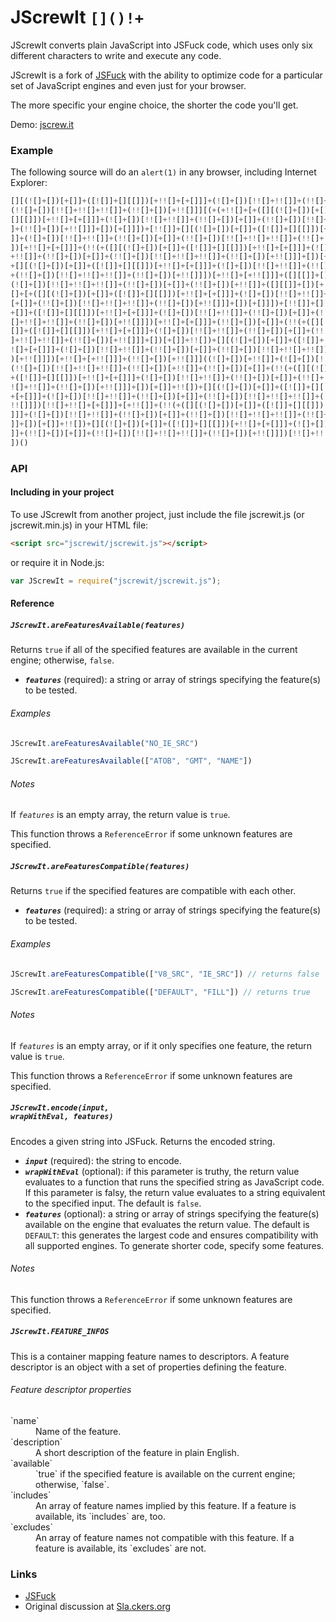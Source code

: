 # JScrewIt `[]()!+`

JScrewIt converts plain JavaScript into JSFuck code, which uses only six different characters to
write and execute any code.

JScrewIt is a fork of [JSFuck](https://github.com/aemkei/jsfuck) with the ability to optimize code
for a particular set of JavaScript engines and even just for your browser.

The more specific your engine choice, the shorter the code you'll get.

Demo: [jscrew.it](http://jscrew.it)

### Example

The following source will do an `alert(1)` in any browser, including Internet Explorer:

```js
[][(![]+[])[+[]]+([![]]+[][[]])[+!![]+[+[]]]+(![]+[])[!![]+!![]]+(!![]+[])[+[]]+
(!![]+[])[!![]+!![]+!![]]+(!![]+[])[+!![]]][(+(+!![]+[+([][(![]+[])[+[]]+([![]]+
[][[]])[+!![]+[+[]]]+(![]+[])[!![]+!![]]+(!![]+[])[+[]]+(!![]+[])[!![]+!![]+!![]
]+(!![]+[])[+!![]]]+[])[+[]]])+[!![]]+[][(![]+[])[+[]]+([![]]+[][[]])[+!![]+[+[]
]]+(![]+[])[!![]+!![]]+(!![]+[])[+[]]+(!![]+[])[!![]+!![]+!![]]+(!![]+[])[+!![]]
])[+!![]+[+[]]]+(!!(+([][(![]+[])[+[]]+([![]]+[][[]])[+!![]+[+[]]]+(![]+[])[!![]
+!![]]+(!![]+[])[+[]]+(!![]+[])[!![]+!![]+!![]]+(!![]+[])[+!![]]]+[])[+[]]+!![])
+[][(![]+[])[+[]]+([![]]+[][[]])[+!![]+[+[]]]+(![]+[])[!![]+!![]]+(!![]+[])[+[]]
+(!![]+[])[!![]+!![]+!![]]+(!![]+[])[+!![]]])[+!![]+[+!![]]]+([][[]]+[])[+!![]]+
(![]+[])[!![]+!![]+!![]]+(!![]+[])[+[]]+(!![]+[])[+!![]]+([][[]]+[])[+[]]+(+(+!!
[]+[+([][(![]+[])[+[]]+([![]]+[][[]])[+!![]+[+[]]]+(![]+[])[!![]+!![]]+(!![]+[])
[+[]]+(!![]+[])[!![]+!![]+!![]]+(!![]+[])[+!![]]]+[])[+[]]])+[!![]]+[][(![]+[])[
+[]]+([![]]+[][[]])[+!![]+[+[]]]+(![]+[])[!![]+!![]]+(!![]+[])[+[]]+(!![]+[])[!!
[]+!![]+!![]]+(!![]+[])[+!![]]])[+!![]+[+[]]]+(!![]+[])[+[]]+(!!(+([][(![]+[])[+
[]]+([![]]+[][[]])[+!![]+[+[]]]+(![]+[])[!![]+!![]]+(!![]+[])[+[]]+(!![]+[])[!![
]+!![]+!![]]+(!![]+[])[+!![]]]+[])[+[]]+!![])+[][(![]+[])[+[]]+([![]]+[][[]])[+!
![]+[+[]]]+(![]+[])[!![]+!![]]+(!![]+[])[+[]]+(!![]+[])[!![]+!![]+!![]]+(!![]+[]
)[+!![]]])[+!![]+[+!![]]]+(!![]+[])[+!![]]]((![]+[])[+!![]]+(![]+[])[!![]+!![]]+
(!![]+[])[!![]+!![]+!![]]+(!![]+[])[+!![]]+(!![]+[])[+[]]+(!!(+([][(![]+[])[+[]]
+([![]]+[][[]])[+!![]+[+[]]]+(![]+[])[!![]+!![]]+(!![]+[])[+[]]+(!![]+[])[!![]+!
![]+!![]]+(!![]+[])[+!![]]]+[])[+[]]+!![])+[][(![]+[])[+[]]+([![]]+[][[]])[+!![]
+[+[]]]+(![]+[])[!![]+!![]]+(!![]+[])[+[]]+(!![]+[])[!![]+!![]+!![]]+(!![]+[])[+
!![]]])[!![]+!![]+[+[]]]+[+!![]]+(!!(+([][(![]+[])[+[]]+([![]]+[][[]])[+!![]+[+[
]]]+(![]+[])[!![]+!![]]+(!![]+[])[+[]]+(!![]+[])[!![]+!![]+!![]]+(!![]+[])[+!![]
]]+[])[+[]]+!![])+[][(![]+[])[+[]]+([![]]+[][[]])[+!![]+[+[]]]+(![]+[])[!![]+!![
]]+(!![]+[])[+[]]+(!![]+[])[!![]+!![]+!![]]+(!![]+[])[+!![]]])[!![]+!![]+[+!![]]
])()
``` 

### API

#### Including in your project

To use JScrewIt from another project, just include the file jscrewit.js (or jscrewit.min.js) in your
HTML file:

```html
<script src="jscrewit/jscrewit.js"></script>
```

or require it in Node.js:

```js
var JScrewIt = require("jscrewit/jscrewit.js");
```

#### Reference

##### <code>JScrewIt.areFeaturesAvailable(*features*)</code>

Returns `true` if all of the specified features are available in the current engine; otherwise,
`false`.

* ***`features`*** (required): a string or array of strings specifying the feature(s) to be tested.

###### Examples

```js
JScrewIt.areFeaturesAvailable("NO_IE_SRC")
```

```js
JScrewIt.areFeaturesAvailable(["ATOB", "GMT", "NAME"])
```

###### Notes

If *`features`* is an empty array, the return value is `true`.

This function throws a `ReferenceError` if some unknown features are specified.

##### <code>JScrewIt.areFeaturesCompatible(*features*)</code>

Returns `true` if the specified features are compatible with each other.

* ***`features`*** (required): a string or array of strings specifying the feature(s) to be tested.

###### Examples

```js
JScrewIt.areFeaturesCompatible(["V8_SRC", "IE_SRC"]) // returns false
```

```js
JScrewIt.areFeaturesCompatible(["DEFAULT", "FILL"]) // returns true
```

###### Notes

If *`features`* is an empty array, or if it only specifies one feature, the return value is `true`.

This function throws a `ReferenceError` if some unknown features are specified.

##### <code>JScrewIt.encode(*input*, *wrapWithEval*, *features*)</code>

Encodes a given string into JSFuck. Returns the encoded string.

* ***`input`*** (required): the string to encode.
* ***`wrapWithEval`*** (optional): if this parameter is truthy, the return value evaluates to a
function that runs the specified string as JavaScript code.
If this parameter is falsy, the return value evaluates to a string equivalent to the specified
input.
The default is `false`.
* ***`features`*** (optional): a string or array of strings specifying the feature(s) available on
the engine that evaluates the return value.
The default is `DEFAULT`: this generates the largest code and ensures compatibility with all
supported engines.
To generate shorter code, specify some features.

###### Notes

This function throws a `ReferenceError` if some unknown features are specified.

##### <code>JScrewIt.FEATURE_INFOS</code>

This is a container mapping feature names to descriptors.
A feature descriptor is an object with a set of properties defining the feature.

###### Feature descriptor properties

<dl>
<dt>`name`</dt>
<dd>Name of the feature.</dd>
<dt>`description`<dt>
<dd>A short description of the feature in plain English.
<dt>`available`</dt>
<dd>`true` if the specified feature is available on the current engine; otherwise, `false`.</dd>
<dt>`includes`</dt>
<dd>An array of feature names implied by this feature. If a feature is available, its `includes`
are, too.</dd>
<dt>`excludes`</dt>
<dd>An array of feature names not compatible with this feature. If a feature is available, its
`excludes` are not.</dt>
</dl>

### Links

* [JSFuck](http://www.jsfuck.com) <br>
* Original discussion at [Sla.ckers.org](http://sla.ckers.org/forum/read.php?24,32930)
